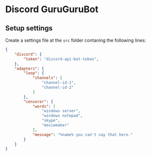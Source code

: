 # Discord GuruGuruBot

## Setup settings

Create a settings file at the `src` folder contaning the following lines:

```json
{
    "discord": {
        "token": "discord-api-bot-token",
    },
    "adapters": {
        "loop": {
            "channels": [
                "channel-id-1",
                "channel-id-2"
            ]
        },
        "censorer": {
            "words": [
                "windows server",
                "windows notepad",
                "skype",
                "moviemaker"
            ],
            "message": "%name% you can't say that here."
        }
    }
}
```